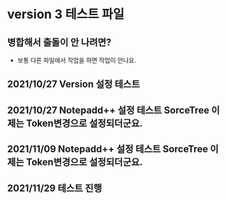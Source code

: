 # version 3 테스트 파일 

## 병합해서 출돌이 안 나려면?
- 보통 다른 파일에서 작업을 하면 작업이 안나요. 


## 2021/10/27 Version 설정 테스트 


## 2021/10/27 Notepadd++ 설정 테스트  SorceTree 이제는 Token변경으로 설정되더군요. 

## 2021/11/09 Notepadd++ 설정 테스트  SorceTree 이제는 Token변경으로 설정되더군요. 

## 2021/11/29 테스트 진행
